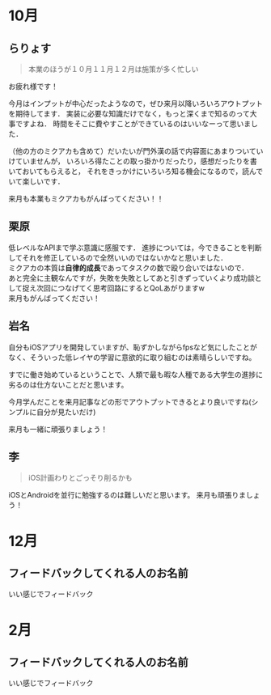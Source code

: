 # 10月

## らりょす

> 本業のほうが１０月１１月１２月は施策が多く忙しい

お疲れ様です！

今月はインプットが中心だったようなので，ぜひ来月以降いろいろアウトプットを期待してます．
実装に必要な知識だけでなく，もっと深くまで知るのって大事ですよね．
時間をそこに費やすことができているのはいいなーって思いました．

（他の方のミクアカも含めて）だいたいが門外漢の話で内容面にあまりついていけていませんが，
いろいろ得たことの取っ掛かりだったり，感想だったりを書いておいてもらえると，
それをきっかけにいろいろ知る機会になるので，読んでいて楽しいです．

来月も本業もミクアカもがんばってください！！

## 栗原

低レベルなAPIまで学ぶ意識に感服です．
進捗については，今できることを判断してそれを修正しているので全然いいのではないかなと思いました．  
ミクアカの本質は**自律的成長**であってタスクの数で殴り合いではないので．  
あと完全に主観なんですが，失敗を失敗としてあと引きずっていくより成功談として捉え次回につなげてく思考回路にするとQoLあがりますw  
来月もがんばってください！


## 岩名

自分もiOSアプリを開発していますが、恥ずかしながらfpsなど気にしたことがなく、そういった低レイヤの学習に意欲的に取り組むのは素晴らしいですね。

すでに働き始めているということで、人類で最も暇な人種である大学生の進捗に劣るのは仕方ないことだと思います。

今月学んだことを来月記事などの形でアウトプットできるとより良いですね(シンプルに自分が見たいだけ)

来月も一緒に頑張りましょう！

## 李
> iOS計画わりとごっそり削るかも

iOSとAndroidを並行に勉強するのは難しいだと思います。
来月も頑張りましょう！

# 12月

## フィードバックしてくれる人のお名前

いい感じでフィードバック

# 2月

## フィードバックしてくれる人のお名前

いい感じでフィードバック
